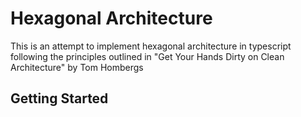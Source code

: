 # Hexagonal Architecture

This is an attempt to implement hexagonal architecture in typescript following the principles outlined in "Get Your Hands Dirty on Clean Architecture" by Tom Hombergs

## Getting Started

